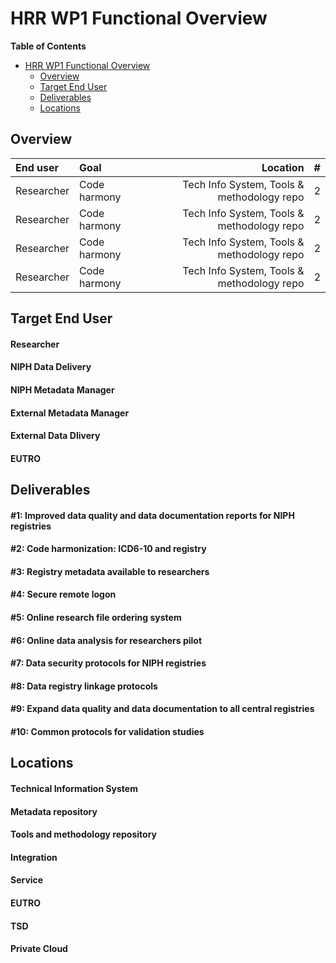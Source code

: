 # HRR WP1 Functional Overview

**Table of Contents** 

- [HRR WP1 Functional Overview](#hrrwp1functionaloverview)
    - [Overview](#overview)
    - [Target End User](#targetenduser)
    - [Deliverables](#deliverables)
    - [Locations](#locations)

## Overview

| End user  | Goal  | Location | # |
| :------------ | :--------------- | -----:| ----:|
| Researcher | Code harmony | Tech Info System, Tools & methodology repo | 2  |
| Researcher | Code harmony | Tech Info System, Tools & methodology repo | 2  |
| Researcher | Code harmony | Tech Info System, Tools & methodology repo | 2  |
| Researcher | Code harmony | Tech Info System, Tools & methodology repo | 2  |


## Target End User

#### Researcher

#### NIPH Data Delivery

#### NIPH Metadata Manager

#### External Metadata Manager

#### External Data Dlivery

#### EUTRO



## Deliverables


#### #1: Improved data quality and data documentation reports for NIPH registries
#### #2: Code harmonization: ICD6-10 and registry
#### #3: Registry metadata available to researchers
#### #4: Secure remote logon
#### #5: Online research file ordering system
#### #6: Online data analysis for researchers pilot
#### #7: Data security protocols for NIPH registries
#### #8: Data registry linkage protocols
#### #9: Expand data quality and data documentation to all central registries
#### #10: Common protocols for validation studies


## Locations


#### Technical Information System

#### Metadata repository

#### Tools and methodology repository

#### Integration

#### Service

#### EUTRO

#### TSD

#### Private Cloud

